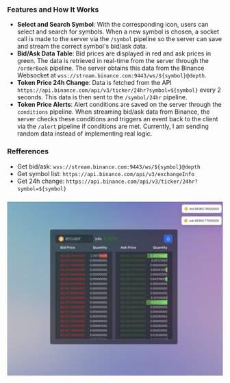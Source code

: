 
### Features and How It Works
-   **Select and Search Symbol**: With the corresponding icon, users can select and search for symbols. When a new symbol is chosen, a socket call is made to the server via the `/symbol` pipeline so the server can save and stream the correct symbol's bid/ask data.
-   **Bid/Ask Data Table**: Bid prices are displayed in red and ask prices in green. The data is retrieved in real-time from the server through the `/orderBook` pipeline. The server obtains this data from the Binance Websocket at `wss://stream.binance.com:9443/ws/${symbol}@depth`.
-   **Token Price 24h Change**: Data is fetched from the API `https://api.binance.com/api/v3/ticker/24hr?symbol=${symbol}` every 2 seconds. This data is then sent to the `/symbol/24hr` pipeline.
-   **Token Price Alerts**: Alert conditions are saved on the server through the `conditions` pipeline. When streaming bid/ask data from Binance, the server checks these conditions and triggers an event back to the client via the `/alert` pipeline if conditions are met. Currently, I am sending random data instead of implementing real logic.

### Refferences
- Get bid/ask: `wss://stream.binance.com:9443/ws/${symbol}@depth`
- Get symbol list: `https://api.binance.com/api/v3/exchangeInfo`
- Get 24h change: `https://api.binance.com/api/v3/ticker/24hr?symbol=${symbol}`

###
![alt text](image.png)
